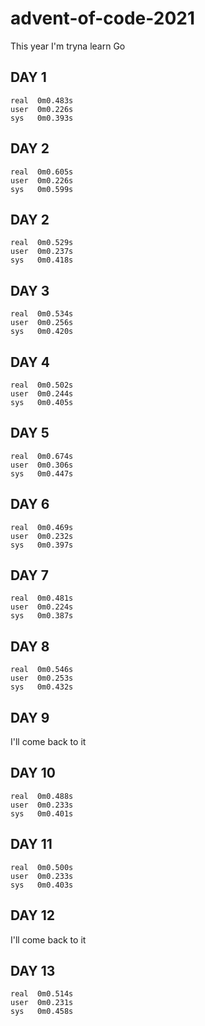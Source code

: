 # advent-of-code-2021
This year I'm tryna learn Go

## DAY 1
```
real  0m0.483s
user  0m0.226s
sys   0m0.393s
```

## DAY 2
```
real  0m0.605s
user  0m0.226s
sys   0m0.599s
```

## DAY 2
```
real  0m0.529s
user  0m0.237s
sys   0m0.418s
```

## DAY 3
```
real  0m0.534s
user  0m0.256s
sys   0m0.420s
```

## DAY 4
```
real  0m0.502s
user  0m0.244s
sys   0m0.405s
```

## DAY 5
```
real  0m0.674s
user  0m0.306s
sys   0m0.447s
```

## DAY 6
```
real  0m0.469s
user  0m0.232s
sys   0m0.397s
```

## DAY 7
```
real  0m0.481s
user  0m0.224s
sys   0m0.387s
```

## DAY 8
```
real  0m0.546s
user  0m0.253s
sys   0m0.432s
```

## DAY 9
I'll come back to it

## DAY 10
```
real  0m0.488s
user  0m0.233s
sys   0m0.401s
```

## DAY 11
```
real  0m0.500s
user  0m0.233s
sys   0m0.403s
```

## DAY 12
I'll come back to it

## DAY 13
```
real  0m0.514s
user  0m0.231s
sys   0m0.458s
```
